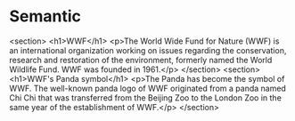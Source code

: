 # Semantic
&lt;section> &lt;h1>WWF&lt;/h1> &lt;p>The World Wide Fund for Nature (WWF) is an international organization working on issues regarding the conservation, research and restoration of the environment, formerly named the World Wildlife Fund. WWF was founded in 1961.&lt;/p> &lt;/section>  &lt;section> &lt;h1>WWF's Panda symbol&lt;/h1> &lt;p>The Panda has become the symbol of WWF. The well-known panda logo of WWF originated from a panda named Chi Chi that was transferred from the Beijing Zoo to the London Zoo in the same year of the establishment of WWF.&lt;/p> &lt;/section>
